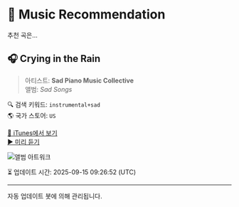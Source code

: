 
# 🎵 Music Recommendation

추천 곡은...

## 🎧 Crying in the Rain  
> 아티스트: **Sad Piano Music Collective**  
> 앨범: _Sad Songs_  

🔍 검색 키워드: `instrumental+sad`  
🌎 국가 스토어: `US`

[🔗 iTunes에서 보기](https://music.apple.com/us/album/crying-in-the-rain/500014858?i=500014861&uo=4)  
[▶️ 미리 듣기](https://audio-ssl.itunes.apple.com/itunes-assets/AudioPreview115/v4/ed/9f/23/ed9f23c1-46cf-06cd-3e2c-7a81a18b6809/mzaf_10261479863980322996.plus.aac.p.m4a)

![앨범 아트워크](https://is1-ssl.mzstatic.com/image/thumb/Music/cf/67/99/mzi.dphtpdxi.jpg/100x100bb.jpg)

⏳ 업데이트 시간: 2025-09-15 09:26:52 (UTC)

---
자동 업데이트 봇에 의해 관리됩니다.

